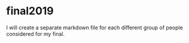 # final2019
I will create a separate markdown file for each different group of people considered for my final.
